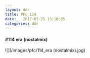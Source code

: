 ```yaml
---
layout: ddr
title: PFC 114
date:   2017-03-25 13:18:05
categories: ddr
---
```


#### **#114** era (nostalmix)
![](/images/pfc/114_era (nostalmix).jpg)
